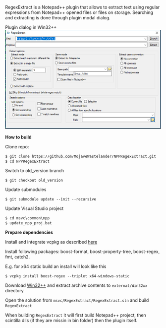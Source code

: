 RegexExtract is a Notepad++ plugin that allows to extract text using regular expressions from Notepad++ opened files or files on storage.
Searching and extracting is done through plugin modal dialog.

Plugin dialog in Win32++
![main_dialog](docs/main_window.png)

**How to build**

Clone repo:
```
$ git clone https://github.com/MojaveWastelander/NPPRegexExtract.git
$ cd NPPRegexExtract
```

Switch to old_version branch
```
$ git checkout old_version
```

Update submodules
```
$ git submodule update --init --recursive
```

Update Visual Studio project
```
$ cd msvc\common\npp
$ update_npp_proj.bat
```

**Prepare dependencies**

Install and integrate vcpkg as described [here](https://github.com/Microsoft/vcpkg)

Install following packages: boost-format, boost-property-tree, boost-regex, fmt, catch2. 

E.g. for x64 static build an install will look like this
```
$ vcpkg install boost-regex --triplet x64-windows-static
```

Download [Win32++](https://sourceforge.net/projects/win32-framework) and extract archive contents to `external/Win32xx` directory

Open the solution from `msvc/RegexExtract/RegexExtract.sln` and build `RegexExtract`

When building `RegexExtract` it will first build Notepad++ project, then scintilla dlls (if they are missin in bin folder) then the plugin itself.
